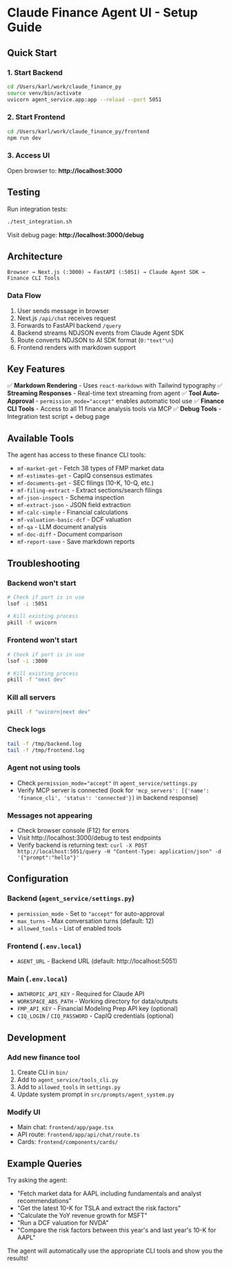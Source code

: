 # Claude Finance Agent UI - Setup Guide

## Quick Start

### 1. Start Backend
```bash
cd /Users/karl/work/claude_finance_py
source venv/bin/activate
uvicorn agent_service.app:app --reload --port 5051
```

### 2. Start Frontend
```bash
cd /Users/karl/work/claude_finance_py/frontend
npm run dev
```

### 3. Access UI
Open browser to: **http://localhost:3000**

## Testing

Run integration tests:
```bash
./test_integration.sh
```

Visit debug page: **http://localhost:3000/debug**

## Architecture

```
Browser → Next.js (:3000) → FastAPI (:5051) → Claude Agent SDK → Finance CLI Tools
```

### Data Flow
1. User sends message in browser
2. Next.js `/api/chat` receives request
3. Forwards to FastAPI backend `/query`
4. Backend streams NDJSON events from Claude Agent SDK
5. Route converts NDJSON to AI SDK format (`0:"text"\n`)
6. Frontend renders with markdown support

## Key Features

✅ **Markdown Rendering** - Uses `react-markdown` with Tailwind typography
✅ **Streaming Responses** - Real-time text streaming from agent
✅ **Tool Auto-Approval** - `permission_mode="accept"` enables automatic tool use
✅ **Finance CLI Tools** - Access to all 11 finance analysis tools via MCP
✅ **Debug Tools** - Integration test script + debug page

## Available Tools

The agent has access to these finance CLI tools:
- `mf-market-get` - Fetch 38 types of FMP market data
- `mf-estimates-get` - CapIQ consensus estimates
- `mf-documents-get` - SEC filings (10-K, 10-Q, etc.)
- `mf-filing-extract` - Extract sections/search filings
- `mf-json-inspect` - Schema inspection
- `mf-extract-json` - JSON field extraction
- `mf-calc-simple` - Financial calculations
- `mf-valuation-basic-dcf` - DCF valuation
- `mf-qa` - LLM document analysis
- `mf-doc-diff` - Document comparison
- `mf-report-save` - Save markdown reports

## Troubleshooting

### Backend won't start
```bash
# Check if port is in use
lsof -i :5051

# Kill existing process
pkill -f uvicorn
```

### Frontend won't start
```bash
# Check if port is in use
lsof -i :3000

# Kill existing process
pkill -f "next dev"
```

### Kill all servers
```bash
pkill -f "uvicorn|next dev"
```

### Check logs
```bash
tail -f /tmp/backend.log
tail -f /tmp/frontend.log
```

### Agent not using tools
- Check `permission_mode="accept"` in `agent_service/settings.py`
- Verify MCP server is connected (look for `'mcp_servers': [{'name': 'finance_cli', 'status': 'connected'}]` in backend response)

### Messages not appearing
- Check browser console (F12) for errors
- Visit http://localhost:3000/debug to test endpoints
- Verify backend is returning text: `curl -X POST http://localhost:5051/query -H "Content-Type: application/json" -d '{"prompt":"hello"}'`

## Configuration

### Backend (`agent_service/settings.py`)
- `permission_mode` - Set to `"accept"` for auto-approval
- `max_turns` - Max conversation turns (default: 12)
- `allowed_tools` - List of enabled tools

### Frontend (`.env.local`)
- `AGENT_URL` - Backend URL (default: http://localhost:5051)

### Main (`.env.local`)
- `ANTHROPIC_API_KEY` - Required for Claude API
- `WORKSPACE_ABS_PATH` - Working directory for data/outputs
- `FMP_API_KEY` - Financial Modeling Prep API key (optional)
- `CIQ_LOGIN` / `CIQ_PASSWORD` - CapIQ credentials (optional)

## Development

### Add new finance tool
1. Create CLI in `bin/`
2. Add to `agent_service/tools_cli.py`
3. Add to `allowed_tools` in `settings.py`
4. Update system prompt in `src/prompts/agent_system.py`

### Modify UI
- Main chat: `frontend/app/page.tsx`
- API route: `frontend/app/api/chat/route.ts`
- Cards: `frontend/components/cards/`

## Example Queries

Try asking the agent:

- "Fetch market data for AAPL including fundamentals and analyst recommendations"
- "Get the latest 10-K for TSLA and extract the risk factors"
- "Calculate the YoY revenue growth for MSFT"
- "Run a DCF valuation for NVDA"
- "Compare the risk factors between this year's and last year's 10-K for AAPL"

The agent will automatically use the appropriate CLI tools and show you the results!



